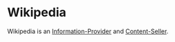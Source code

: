 # Wikipedia

Wikipedia is an [Information-Provider](191000000.md) and [Content-Seller](190000000.md).

